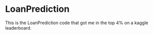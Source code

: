 # LoanPrediction
This is the LoanPrediction code that got me in the top 4% on a kaggle leaderboard. 

